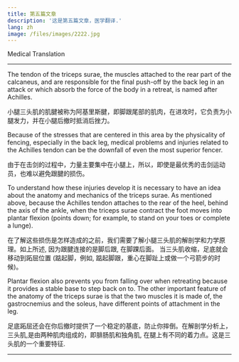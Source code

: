 ```yaml
---
title: 第五篇文章
description: '这是第五篇文章，医学翻译.'
lang: zh
image: /files/images/2222.jpg
---
```


Medical Translation

---

The tendon of the triceps surae, the muscles attached to the rear part of the calcaneus, and are responsible for the final push-off by the back leg in an attack or which absorb the force of the body in a retreat, is named after Achilles.

小腿三头肌的肌腱被称为阿基里斯腱，即脚跟尾部的肌肉，在进攻时，它负责为小腿发力，并在小腿后撤时抵消后挫力。

Because of the stresses that are centered in this area by the physicality of fencing, especially in the back leg, medical problems and injuries related to the Achilles tendon can be the downfall of even the most superior fencer.

由于在击剑的过程中，力量主要集中在小腿上，所以，即使是最优秀的击剑运动员，也难以避免跟腱的损伤。

To understand how these injuries develop it is necessary to have an idea about the anatomy and mechanics of the triceps surae. As mentioned above, because the Achilles tendon attaches to the rear of the heel, behind the axis of the ankle, when the triceps surae contract the foot moves into plantar flexion (points down; for example, to stand on your toes or complete a lunge).

在了解这些损伤是怎样造成的之前，我们需要了解小腿三头肌的解剖学和力学原理。如上所述, 因为跟腱连接的是脚后跟, 在脚踝后面。 当三头肌收缩，足底就会移动到跖屈位置 (踮起脚，例如, 踮起脚跟，重心在脚趾上或做一个弓箭步的时候)。

Plantar flexion also prevents you from falling over when retreating because it provides a stable base to step back on to. The other important feature of the anatomy of the triceps surae is that the two muscles it is made of, the gastrocnemius and the soleus, have different points of attachment in the leg.

足底跖屈还会在你后撤时提供了一个稳定的基底，防止你摔倒。在解剖学分析上，三头肌,是由两种肌肉组成的，即腓肠肌和独角肌, 在腿上有不同的着力点。这是三头肌的一个重要特征.

---

